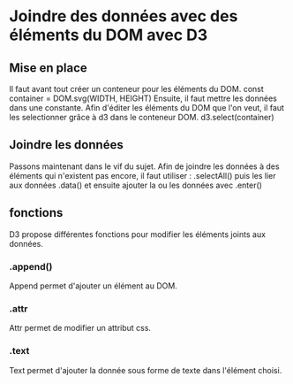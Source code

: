 # Joindre des données avec des éléments du DOM avec D3
## Mise en place
Il faut avant tout créer un conteneur pour les éléments du DOM.
    const container = DOM.svg(WIDTH, HEIGHT)
Ensuite, il faut mettre les données dans une constante.
Afin d'éditer les éléments du DOM que l'on veut, il faut les selectionner grâce à d3 dans le conteneur DOM.
    d3.select(container)
## Joindre les données
Passons maintenant dans le vif du sujet. 
Afin de joindre les données à des éléments qui n'existent pas encore, il faut utiliser :
    .selectAll()
puis les lier aux données
    .data()
et ensuite ajouter la ou les données avec 
    .enter()
## fonctions
D3 propose différentes fonctions pour modifier les éléments joints aux données.
### .append()
Append permet d'ajouter un élément au DOM.
### .attr
Attr permet de modifier un attribut css.
### .text
Text permet d'ajouter la donnée sous forme de texte dans l'élément choisi.
